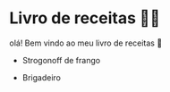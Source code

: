 # Livro de receitas :man_cook:

olá! Bem vindo ao meu livro de receitas :wave:

- Strogonoff de frango

- Brigadeiro

  
